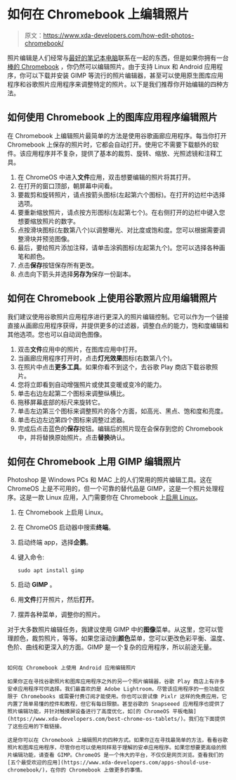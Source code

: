 # 如何在 Chromebook 上编辑照片

> 原文：<https://www.xda-developers.com/how-edit-photos-chromebook/>

照片编辑是人们经常与[最好的笔记本电脑](https://www.xda-developers.com/best-laptops/)联系在一起的东西，但是如果你拥有一台[棒的 Chromebook](https://www.xda-developers.com/best-chromebooks/) ，你仍然可以编辑照片。由于支持 Linux 和 Android 应用程序，你可以下载并安装 GIMP 等流行的照片编辑器，甚至可以使用原生图库应用程序和谷歌照片应用程序来调整特定的照片。以下是我们推荐你开始编辑的四种方法。

## 如何使用 Chromebook 上的图库应用程序编辑照片

在 Chromebook 上编辑照片最简单的方法是使用谷歌画廊应用程序。每当你打开 Chromebook 上保存的照片时，它都会自动打开。使用它不需要下载额外的软件。该应用程序并不复杂，提供了基本的裁剪、旋转、缩放、光照滤镜和注释工具。

1.  在 ChromeOS 中进入**文件**应用，双击想要编辑的照片将其打开。
2.  在打开的窗口顶部，朝屏幕中间看。
3.  要裁剪和旋转照片，请点按箭头图标(左起第六个图标)。在打开的边栏中选择选项。
4.  要重新缩放照片，请点按方形图标(左起第七个)。在右侧打开的边栏中键入您想要缩放照片的数字。
5.  点按滑块图标(左数第八个)以调整曝光、对比度或饱和度。您可以根据需要调整滑块并预览图像。
6.  最后，要给照片添加注释，请单击涂鸦图标(左起第九个)。您可以选择各种画笔和颜色。
7.  点击**保存**按钮保存所有更改。
8.  点击向下箭头并选择**另存为**保存一份副本。

## 如何在 Chromebook 上使用谷歌照片应用编辑照片

我们建议使用谷歌照片应用程序进行更深入的照片编辑控制。它可以作为一个链接直接从画廊应用程序获得，并提供更多的过滤器，调整白点的能力，饱和度编辑和其他选项。您也可以自动润色图像。

1.  双击**文件**应用中的照片，在图库应用中打开。
2.  当画廊应用程序打开时，点击**灯光效果**图标(右数第八个)。
3.  在照片中点击**更多工具**。如果你看不到这个，去谷歌 Play 商店下载谷歌照片。
4.  您将立即看到自动增强照片或使其变暖或变冷的能力。
5.  单击右边左起第二个图标来调整纵横比。
6.  拖移屏幕底部的标尺来旋转它。
7.  单击左边第三个图标来调整照片的各个方面，如高光、黑点、饱和度和亮度。
8.  单击右边左边第四个图标来调整过滤器。
9.  完成后点击蓝色的**保存**按钮。编辑后的照片现在会保存到您的 Chromebook 中，并将替换原始照片。点击**替换**确认。

## 如何在 Chromebook 上用 GIMP 编辑照片

Photoshop 是 Windows PCs 和 MAC 上的人们常用的照片编辑工具。这在 ChromeOS 上是不可用的，但一个可靠的替代品是 GIMP，这是一个照片处理程序。这是一款 Linux 应用，入门需要你在 Chromebook 上[启用 Linux](https://www.xda-developers.com/linux-apps-chrome-os/#:~:text=Open%20up%20the%20ChromeOS%20settings%20%28by%20clicking%20the,on-screen%20prompts%20to%20install%20Linux%20on%20your%20Chromebook.)。

1.  在 Chromebook 上启用 Linux。
2.  在 ChromeOS 启动器中搜索**终端**。
3.  启动终端 app，选择**企鹅**。
4.  键入命令:

    ```
    sudo apt install gimp
    ```

5.  启动 **GIMP** 。
6.  用**文件**打开照片，然后**打开**。
7.  摆弄各种菜单，调整你的照片。

对于大多数照片编辑任务，我建议使用 GIMP 中的**图像**菜单。从这里，您可以管理颜色，裁剪照片，等等。如果您滚动到**颜色**菜单，您可以更改色彩平衡、温度、色阶、曲线和更深入的方面。GIMP 是一个复杂的应用程序，所以前途无量。

```

如何在 Chromebook 上使用 Android 应用编辑照片

如果你正在寻找谷歌照片和图库应用程序之外的另一个照片编辑器，谷歌 Play 商店上有许多安卓应用程序可供选择。我们最喜欢的是 Adobe Lightroom，尽管该应用程序的一些功能仅限于 Chromebooks 或需要付费订阅才能使用。你也可以尝试像 Pixlr 这样的免费应用，它内置了简单易懂的控件和教程，但它有每日限额。甚至谷歌的 Snapseeed 应用程序也提供了照片编辑功能，并针对触摸屏设备进行了高度优化，如[的 ChromeOS 平板电脑](https://www.xda-developers.com/best-chrome-os-tablets/)。我们在下面提供了这些应用的下载链接。

这是你可以在 Chromebook 上编辑照片的四种方式。如果你正在寻找最简单的方法，看看谷歌照片和图库应用程序，尽管你也可以使用同样易于理解的安卓应用程序。如果您想要更高级的照片编辑功能，请查看 GIMP。ChromeOS 是一个伟大的平台，不仅仅是网页浏览。查看我们的[五个最受欢迎的应用](https://www.xda-developers.com/apps-should-use-chromebook/)，在你的 Chromebook 上做更多的事情。

```
